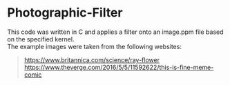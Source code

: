 # Photographic-Filter
This code was written in C and applies a filter onto an image.ppm file based on the specified kernel. </br>
The example images were taken from the following websites: </br>
> https://www.britannica.com/science/ray-flower </br>
> https://www.theverge.com/2016/5/5/11592622/this-is-fine-meme-comic </br>

